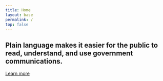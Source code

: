 ```yaml
---
title: Home
layout: base
permalink: /
top: false
---
```


<section class="usa-section usa-grid usa-hero">
  <div class="usa-width-two-thirds">
  <h2 class="usa-hero-title">
    Plain language makes it easier for the public to read, understand, and use government communications.
  </h2>
  <a class="usa-button usa-button-big usa-button-primary-alt" href="/law/">
    Learn more
  </a>
</div>
</section>
